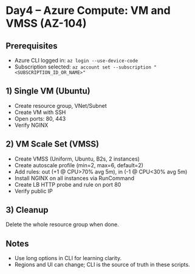 # Day4 – Azure Compute: VM and VMSS (AZ-104)

## Prerequisites
- Azure CLI logged in: `az login --use-device-code`
- Subscription selected: `az account set --subscription "<SUBSCRIPTION_ID_OR_NAME>"`

## 1) Single VM (Ubuntu)
- Create resource group, VNet/Subnet
- Create VM with SSH
- Open ports: 80, 443
- Verify NGINX

## 2) VM Scale Set (VMSS)
- Create VMSS (Uniform, Ubuntu, B2s, 2 instances)
- Create autoscale profile (min=2, max=6, default=2)
- Add rules: out (+1 @ CPU>70% avg 5m), in (-1 @ CPU<30% avg 5m)
- Install NGINX on all instances via RunCommand
- Create LB HTTP probe and rule on port 80
- Verify public IP

## 3) Cleanup
Delete the whole resource group when done.

## Notes
- Use long options in CLI for learning clarity.
- Regions and UI can change; CLI is the source of truth in these scripts.
